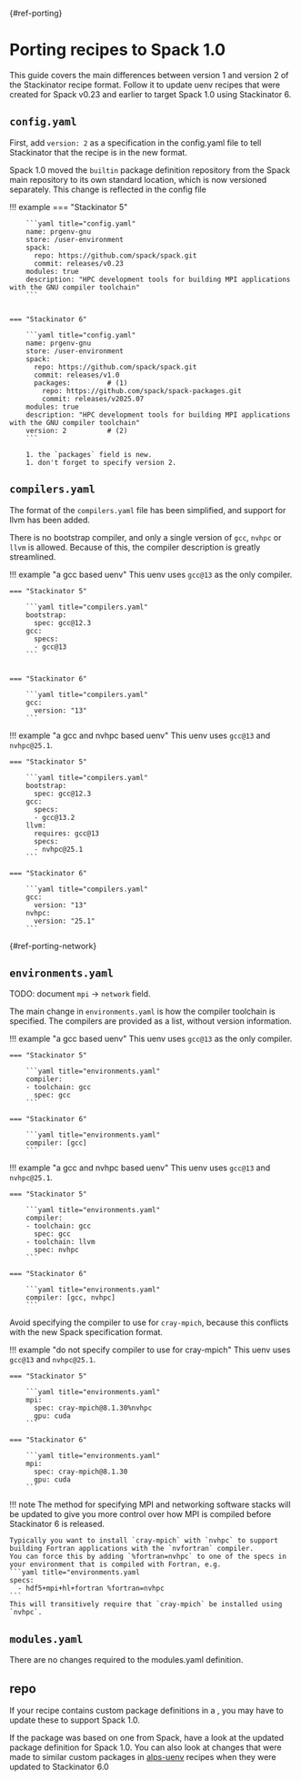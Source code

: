 [](){#ref-porting}
# Porting recipes to Spack 1.0

This guide covers the main differences between version 1 and version 2 of the Stackinator recipe format.
Follow it to update uenv recipes that were created for Spack v0.23 and earlier to target Spack 1.0 using Stackinator 6.

## `config.yaml`

First, add `version: 2` as a specification in the config.yaml file to tell Stackinator that the recipe is in the new format.

Spack 1.0 moved the `builtin` package definition repository from the Spack main repository to its own standard location, which is now versioned separately.
This change is reflected in the config file

!!! example
    === "Stackinator 5"

        ```yaml title="config.yaml"
        name: prgenv-gnu
        store: /user-environment
        spack:
          repo: https://github.com/spack/spack.git
          commit: releases/v0.23
        modules: true
        description: "HPC development tools for building MPI applications with the GNU compiler toolchain"
        ```


    === "Stackinator 6"

        ```yaml title="config.yaml"
        name: prgenv-gnu
        store: /user-environment
        spack:
          repo: https://github.com/spack/spack.git
          commit: releases/v1.0
          packages:         # (1)
            repo: https://github.com/spack/spack-packages.git
            commit: releases/v2025.07
        modules: true
        description: "HPC development tools for building MPI applications with the GNU compiler toolchain"
        version: 2          # (2)
        ```

        1. the `packages` field is new.
        1. don't forget to specify version 2.

## `compilers.yaml`

The format of the `compilers.yaml` file has been simplified, and support for llvm has been added.

There is no bootstrap compiler, and only a single version of `gcc`, `nvhpc` or `llvm` is allowed.
Because of this, the compiler description is greatly streamlined.

!!! example "a gcc based uenv"
    This uenv uses `gcc@13` as the only compiler.

    === "Stackinator 5"

        ```yaml title="compilers.yaml"
        bootstrap:
          spec: gcc@12.3
        gcc:
          specs:
          - gcc@13
        ```


    === "Stackinator 6"

        ```yaml title="compilers.yaml"
        gcc:
          version: "13"
        ```

!!! example "a gcc and nvhpc based uenv"
    This uenv uses `gcc@13` and `nvhpc@25.1`.

    === "Stackinator 5"

        ```yaml title="compilers.yaml"
        bootstrap:
          spec: gcc@12.3
        gcc:
          specs:
          - gcc@13.2
        llvm:
          requires: gcc@13
          specs:
          - nvhpc@25.1
        ```

    === "Stackinator 6"

        ```yaml title="compilers.yaml"
        gcc:
          version: "13"
        nvhpc:
          version: "25.1"
        ```

[](){#ref-porting-network}
## `environments.yaml`

TODO: document `mpi` -> `network` field.

The main change in `environments.yaml` is how the compiler toolchain is specified.
The compilers are provided as a list, without version information.

!!! example "a gcc based uenv"
    This uenv uses `gcc@13` as the only compiler.

    === "Stackinator 5"

        ```yaml title="environments.yaml"
        compiler:
        - toolchain: gcc
          spec: gcc
        ```

    === "Stackinator 6"

        ```yaml title="environments.yaml"
        compiler: [gcc]
        ```

!!! example "a gcc and nvhpc based uenv"
    This uenv uses `gcc@13` and `nvhpc@25.1`.

    === "Stackinator 5"

        ```yaml title="environments.yaml"
        compiler:
        - toolchain: gcc
          spec: gcc
        - toolchain: llvm
          spec: nvhpc
        ```

    === "Stackinator 6"

        ```yaml title="environments.yaml"
        compiler: [gcc, nvhpc]
        ```

Avoid specifying the compiler to use for `cray-mpich`, because this conflicts with the new Spack specification format.

!!! example "do not specify compiler to use for cray-mpich"
    This uenv uses `gcc@13` and `nvhpc@25.1`.

    === "Stackinator 5"

        ```yaml title="environments.yaml"
        mpi:
          spec: cray-mpich@8.1.30%nvhpc
          gpu: cuda
        ```

    === "Stackinator 6"

        ```yaml title="environments.yaml"
        mpi:
          spec: cray-mpich@8.1.30
          gpu: cuda
        ```

!!! note
    The method for specifying MPI and networking software stacks will be updated to give you more control over how MPI is compiled before Stackinator 6 is released.

    Typically you want to install `cray-mpich` with `nvhpc` to support building Fortran applications with the `nvfortran` compiler.
    You can force this by adding `%fortran=nvhpc` to one of the specs in your environment that is compiled with Fortran, e.g.
    ```yaml title="environments.yaml
    specs:
      - hdf5+mpi+hl+fortran %fortran=nvhpc
    ```
    This will transitively require that `cray-mpich` be installed using `nvhpc`.

## `modules.yaml`

There are no changes required to the modules.yaml definition.

## repo

If your recipe contains custom package definitions in a , you may have to update these to support Spack 1.0.

If the package was based on one from Spack, have a look at the updated package definition for Spack 1.0.
You can also look at changes that were made to similar custom packages in [alps-uenv](https://github.com/eth-cscs/alps-uenv) recipes when they were updated to Stackinator 6.0
